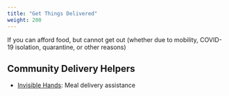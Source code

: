 ```yaml
---
title: "Get Things Delivered"
weight: 200
---
```


If you can afford food, but cannot get out (whether due to
mobility, COVID-19 isolation, quarantine, or other reasons)
<!--more-->

## Community Delivery Helpers

- [Invisible Hands](http://invisiblehandsdeliver.org/): Meal delivery assistance